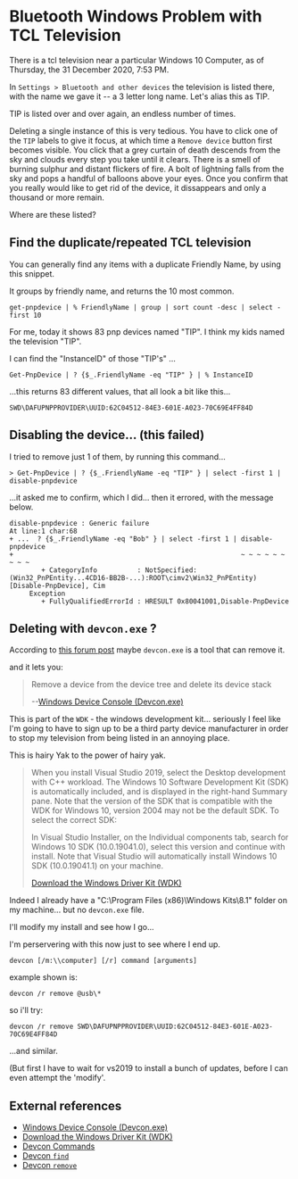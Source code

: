 ﻿# Bluetooth Windows Problem with TCL Television

There is a tcl television near a particular Windows 10 Computer, as of Thursday, the 31 December 2020, 7:53 PM.

In `Settings > Bluetooth and other devices` the television is listed there, with the name we gave it -- a 3 letter long name. Let's alias this as TIP.

TIP is listed over and over again, an endless number of times.

Deleting a single instance of this is very tedious. You have to click one of the `TIP` labels to give it focus, at which time a `Remove device` button first becomes visible. You click that a grey curtain of death descends from the sky and clouds every step you take until it clears. There is a smell of burning sulphur and distant flickers of fire. A bolt of lightning falls from the sky and pops a handful of balloons above your eyes. Once you confirm that you really would like to get rid of the device, it dissappears and only a thousand or more remain.

Where are these listed?

## Find the duplicate/repeated TCL television

You can generally find any items with a duplicate Friendly Name, by using this snippet.

It groups by friendly name, and returns the 10 most common.

	get-pnpdevice | % FriendlyName | group | sort count -desc | select -first 10

For me, today it shows 83 pnp devices named "TIP". I think my kids named the television "TIP".

I can find the "InstanceID" of those "TIP's" ...

	Get-PnpDevice | ? {$_.FriendlyName -eq "TIP" } | % InstanceID

...this returns 83 different values, that all look a bit like this...

	SWD\DAFUPNPPROVIDER\UUID:62C04512-84E3-601E-A023-70C69E4FF84D

## Disabling the device... (this failed)

I tried to remove just 1 of them, by running this command...

	> Get-PnpDevice | ? {$_.FriendlyName -eq "TIP" } | select -first 1 | disable-pnpdevice

...it asked me to confirm, which I did... then it errored, with the message below.

	disable-pnpdevice : Generic failure
	At line:1 char:68
	+ ...  ? {$_.FriendlyName -eq "Bob" } | select -first 1 | disable-pnpdevice
	+                                                         ~ ~ ~ ~ ~ ~ ~ ~ ~
			+ CategoryInfo          : NotSpecified: (Win32_PnPEntity...4CD16-BB2B-...):ROOT\cimv2\Win32_PnPEntity) [Disable-PnpDevice], Cim
		 Exception
			+ FullyQualifiedErrorId : HRESULT 0x80041001,Disable-PnpDevice

## Deleting with `devcon.exe` ?

According to [this forum post](https://powershell.org/forums/topic/delete-hardware-device/)  maybe `devcon.exe` is a tool that can remove it.

and it lets you:

> Remove a device from the device tree and delete its device stack
>
> --[Windows Device Console (Devcon.exe)](https://docs.microsoft.com/en-us/windows-hardware/drivers/devtest/devcon)

This is part of the `WDK` - the windows development kit... seriously I feel like I'm going to have to sign up to be a third party device manufacturer in order to stop my television from being listed in an annoying place.

This is hairy Yak to the power of hairy yak.

> When you install Visual Studio 2019, select the Desktop development with C++ workload. The Windows 10 Software Development Kit (SDK) is automatically included, and is displayed in the right-hand Summary pane. Note that the version of the SDK that is compatible with the WDK for Windows 10, version 2004 may not be the default SDK. To select the correct SDK:
>
> In Visual Studio Installer, on the Individual components tab, search for Windows 10 SDK (10.0.19041.0), select this version and continue with install. Note that Visual Studio will automatically install Windows 10 SDK (10.0.19041.1) on your machine.
>
> [Download the Windows Driver Kit (WDK)](https://docs.microsoft.com/en-us/windows-hardware/drivers/download-the-wdk)

Indeed I already have a "C:\Program Files (x86)\Windows Kits\8.1" folder on my machine... but no `devcon.exe` file.

I'll modify my install and see how I go...

I'm perservering with this now just to see where I end up.

	devcon [/m:\\computer] [/r] command [arguments]

example shown is:

	devcon /r remove @usb\*

so i'll try:

	devcon /r remove SWD\DAFUPNPPROVIDER\UUID:62C04512-84E3-601E-A023-70C69E4FF84D

...and similar.

(But first I have to wait for vs2019 to install a bunch of updates, before I can even attempt the 'modify'.

## External references

 - [Windows Device Console (Devcon.exe)](https://docs.microsoft.com/en-us/windows-hardware/drivers/devtest/devcon)
 - [Download the Windows Driver Kit (WDK)](https://docs.microsoft.com/en-us/windows-hardware/drivers/download-the-wdk)
 - [Devcon Commands](https://docs.microsoft.com/en-us/windows-hardware/drivers/devtest/devcon-general-commands)
 - [Devcon `find`](https://docs.microsoft.com/en-us/windows-hardware/drivers/devtest/devcon-find)
 - [Devcon `remove`](https://docs.microsoft.com/en-us/windows-hardware/drivers/devtest/devcon-remove)